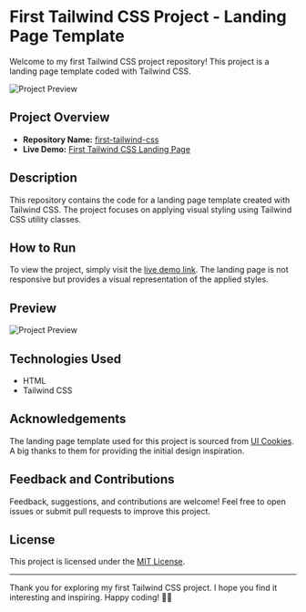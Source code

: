 # First Tailwind CSS Project - Landing Page Template

Welcome to my first Tailwind CSS project repository! This project is a landing page template coded with Tailwind CSS.

![Project Preview](first-tailwind-css\brand-logos\perview.png)

## Project Overview

- **Repository Name:** [first-tailwind-css](https://github.com/chethan814/first-tailwind-css)
- **Live Demo:** [First Tailwind CSS Landing Page](https://chethan814.github.io/first-tailwind-css/)

## Description


This repository contains the code for a landing page template created with Tailwind CSS. The project focuses on applying visual styling using Tailwind CSS utility classes.

## How to Run

To view the project, simply visit the [live demo link](https://chethan814.github.io/first-tailwind-css/). The landing page is not responsive but provides a visual representation of the applied styles.

## Preview

![Project Preview](https://uicookies.com/wp-content/uploads/2020/04/Easy.jpg)

## Technologies Used

- HTML
- Tailwind CSS

## Acknowledgements

The landing page template used for this project is sourced from [UI Cookies](https://uicookies.com/). A big thanks to them for providing the initial design inspiration.

## Feedback and Contributions

Feedback, suggestions, and contributions are welcome! Feel free to open issues or submit pull requests to improve this project.

## License

This project is licensed under the [MIT License](LICENSE).

---

Thank you for exploring my first Tailwind CSS project. I hope you find it interesting and inspiring. Happy coding! 🚀✨
